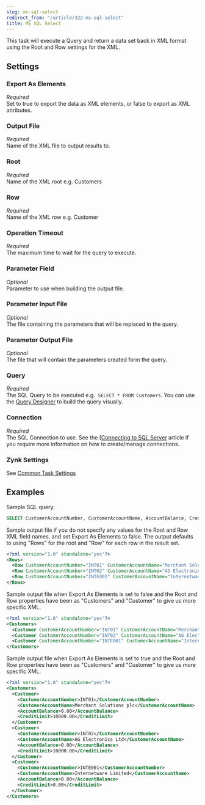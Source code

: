 ```yaml
---
slug: ms-sql-select
redirect_from: "/article/322-ms-sql-select"
title: MS SQL Select
---
```

This task will execute a Query and return a data set back in XML format using the Root and Row settings for the XML.

## Settings
### Export As Elements
_Required_  
Set to true to export the data as XML elements, or false to export as XML attributes.

### Output File
_Required_  
Name of the XML file to output results to.

### Root
_Required_  
Name of the XML root e.g. Customers

### Row
_Required_  
Name of the XML row e.g. Customer

### Operation Timeout
_Required_  
The maximum time to wait for the query to execute.

### Parameter Field
_Optional_  
Parameter to use when building the output file.

### Parameter Input File
_Optional_  
The file containing the parameters that will be replaced in the query.

### Parameter Output File
_Optional_  
The file that will contain the parameters created form the query.

### Query
_Required_  
The SQL Query to be executed e.g. 	`SELECT * FROM Customers`.  You can use the [Query Designer](query-designer) to build the query visually.

### Connection
_Required_  
The SQL Connection to use.  See the [[Connecting to SQL Server](connecting-to-sql-server) article if you require more information on how to create/manage connections.

### Zynk Settings
See [Common Task Settings](common-task-settings)

## Examples
Sample SQL query:

```sql
SELECT CustomerAccountNumber, CustomerAccountName, AccountBalance, CreditLimit FROM SLCustomerAccount
```

Sample output file if you do not specify any values for the Root and Row XML field names, and set Export As Elements to false. The output defaults to using "Rows" for the root and "Row" for each row in the result set.

```xml
<?xml version="1.0" standalone="yes"?>
<Rows>
  <Row CustomerAccountNumber="INT01" CustomerAccountName="Merchant Solutions plc" AccountBalance="0.00" CreditLimit="10000.00"  />
  <Row CustomerAccountNumber="INT02" CustomerAccountName="AG Electronics Ltd"  AccountBalance="0.00" CreditLimit="10000.00"  />
  <Row CustomerAccountNumber="INTE001" CustomerAccountName="Internetware Limited" AccountBalance="0.00" CreditLimit="0.00"  />
</Rows>
```

Sample output file when Export As Elements is set to false and the Root and Row properties have been as "Customers" and "Customer" to give us more specific XML.

```xml
<?xml version="1.0" standalone="yes"?>
<Customers>
  <Customer CustomerAccountNumber="INT01" CustomerAccountName="Merchant Solutions plc" AccountBalance="0.00" CreditLimit="10000.00"  />
  <Customer CustomerAccountNumber="INT02" CustomerAccountName="AG Electronics Ltd"  AccountBalance="0.00" CreditLimit="10000.00"  />
  <Customer CustomerAccountNumber="INTE001" CustomerAccountName="Internetware Limited" AccountBalance="0.00" CreditLimit="0.00"  />
</Customers>
```

Sample output file when Export As Elements is set to true and the Root and Row properties have been as "Customers" and "Customer" to give us more specific XML.

```xml
<?xml version="1.0" standalone="yes"?>
<Customers>
  <Customer>
    <CustomerAccountNumber>INT01</CustomerAccountNumber>
    <CustomerAccountName>Merchant Solutions plc</CustomerAccountName>
    <AccountBalance>0.00</AccountBalance>
    <CreditLimit>10000.00</CreditLimit>
  </Customer>
  <Customer>
    <CustomerAccountNumber>INT02</CustomerAccountNumber>
    <CustomerAccountName>AG Electronics Ltd</CustomerAccountName>
    <AccountBalance>0.00</AccountBalance>
    <CreditLimit>10000.00</CreditLimit>
  </Customer>
  <Customer>
    <CustomerAccountNumber>INTE001</CustomerAccountNumber>
    <CustomerAccountName>Internetware Limited</CustomerAccountName>
    <AccountBalance>0.00</AccountBalance>
    <CreditLimit>0.00</CreditLimit>
  </Customer>
</Customers>
```